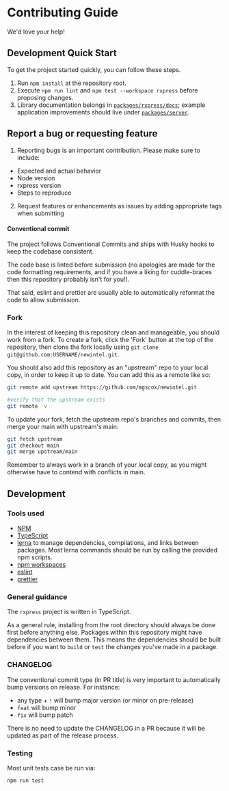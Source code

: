 # Contributing Guide

We'd love your help!

## Development Quick Start

To get the project started quickly, you can follow these steps.

1. Run `npm install` at the repository root.
2. Execute `npm run lint` and `npm test --workspace rxpress` before proposing changes.
3. Library documentation belongs in [`packages/rxpress/docs`](./packages/rxpress/docs); example application improvements should live under [`packages/server`](./packages/server).

## Report a bug or requesting feature

1. Reporting bugs is an important contribution. Please make sure to include:

- Expected and actual behavior
- Node version
- rxpress version
- Steps to reproduce

2. Request features or enhancements as issues by adding appropriate tags when submitting

#### Conventional commit

The project follows Conventional Commits and ships with Husky hooks to keep the codebase consistent.

The code base is linted before submission (no apologies are made for the code formatting requirements,
and if you have a liking for cuddle-braces then this repository probably isn't for you!).

That said, eslint and prettier are usually able to automatically reformat the code to allow submission.

### Fork

In the interest of keeping this repository clean and manageable, you should work from a fork. To create a fork, click the 'Fork' button at the top of the repository, then clone the fork locally using `git clone git@github.com:USERNAME/newintel.git`.

You should also add this repository as an "upstream" repo to your local copy, in order to keep it up to date. You can add this as a remote like so:

```bash
git remote add upstream https://github.com/mgscox/newintel.git

#verify that the upstream exists
git remote -v
```

To update your fork, fetch the upstream repo's branches and commits, then merge your main with upstream's main:

```bash
git fetch upstream
git checkout main
git merge upstream/main
```

Remember to always work in a branch of your local copy, as you might otherwise have to contend with conflicts in main.

## Development

### Tools used

- [NPM](https://npmjs.com)
- [TypeScript](https://www.typescriptlang.org/)
- [lerna](https://github.com/lerna/lerna) to manage dependencies, compilations, and links between packages. Most lerna commands should be run by calling the provided npm scripts.
- [npm workspaces](https://docs.npmjs.com/cli/v10/using-npm/workspaces)
- [eslint](https://eslint.org/)
- [prettier](https://prettier.io)

### General guidance

The `rxpress` project is written in TypeScript.

As a general rule, installing from the root directory should always be done first before anything else.
Packages within this repository might have dependencies between them. This means the dependencies should
be built before if you want to `build` or `test` the changes you've made in a package.

### CHANGELOG

The conventional commit type (in PR title) is very important to automatically bump versions on release. For instance:

- any type + `!` will bump major version (or minor on pre-release)
- `feat` will bump minor
- `fix` will bump patch

There is no need to update the CHANGELOG in a PR because it will be updated as part of the release process.

### Testing

Most unit tests case be run via:

```sh
npm run test
```
